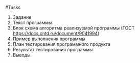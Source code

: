 #Tasks 
1) Задание
2) Текст программы
3) Блок схема алгоритма реализуемой программы (ГОСТ https://docs.cntd.ru/document/9041994)
4) Пример выполнения программы
5) План тестирования программного продукта
6) Результат тестирования программы
7) Выводы